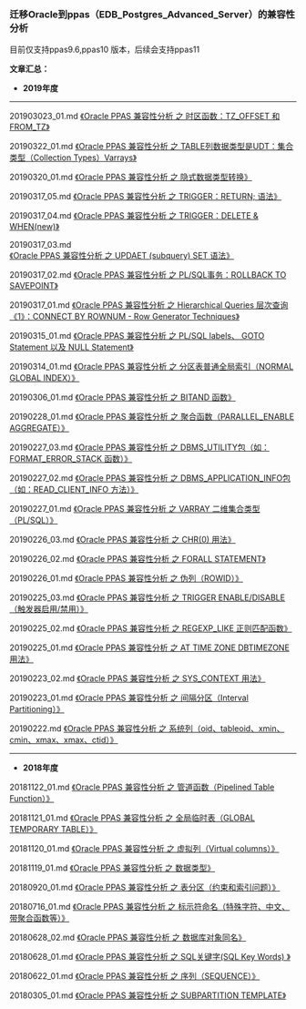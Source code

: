 ### 迁移Oracle到ppas（EDB_Postgres_Advanced_Server）的兼容性分析
目前仅支持ppas9.6,ppas10 版本，后续会支持ppas11

**文章汇总：**

+ **2019年度**
---
201903023_01.md [《Oracle PPAS 兼容性分析 之 时区函数：TZ_OFFSET 和 FROM_TZ》](https://github.com/oomdb/ora2opendb/blob/master/ppas/20190323/201903023_01.md)

20190322_01.md [《Oracle PPAS 兼容性分析 之 TABLE列数据类型是UDT：集合类型（Collection Types）Varrays》](https://github.com/oomdb/ora2opendb/blob/master/ppas/20190322/20190322_01.md)

20190320_01.md [《Oracle PPAS 兼容性分析 之 隐式数据类型转换》](https://github.com/oomdb/ora2opendb/blob/master/ppas/20190320/20190320_01.md)

20190317_05.md [《Oracle PPAS 兼容性分析 之 TRIGGER：RETURN; 语法》](https://github.com/oomdb/ora2opendb/blob/master/ppas/20190317/20190317_05.md)

20190317_04.md [《Oracle PPAS 兼容性分析 之 TRIGGER：DELETE & WHEN(new)》](https://github.com/oomdb/ora2opendb/blob/master/ppas/20190317/20190317_04.md)

20190317_03.md [《Oracle PPAS 兼容性分析 之 UPDAET (subquery) SET 语法》](https://github.com/oomdb/ora2opendb/blob/master/ppas/20190317/20190317_03.md)

20190317_02.md [《Oracle PPAS 兼容性分析 之 PL/SQL事务：ROLLBACK TO SAVEPOINT》](https://github.com/oomdb/ora2opendb/blob/master/ppas/20190317/20190317_02.md)

20190317_01.md [《Oracle PPAS 兼容性分析 之 Hierarchical Queries 层次查询《1》：CONNECT BY ROWNUM - Row Generator Techniques》](https://github.com/oomdb/ora2opendb/blob/master/ppas/20190317/20190317_01.md)

20190315_01.md [《Oracle PPAS 兼容性分析 之 PL/SQL labels、 GOTO Statement 以及 NULL Statement》](https://github.com/oomdb/ora2opendb/blob/master/ppas/20190315/20190315_01.md)

20190314_01.md  [《Oracle PPAS 兼容性分析 之 分区表普通全局索引（NORMAL GLOBAL INDEX）》](https://github.com/oomdb/ora2opendb/blob/master/ppas/20190314/20190314_01.md)

20190306_01.md  [《Oracle PPAS 兼容性分析 之 BITAND 函数》](https://github.com/oomdb/ora2opendb/blob/master/ppas/20190306/20190306_01.md)

20190228_01.md  [《Oracle PPAS 兼容性分析 之 聚合函数（PARALLEL_ENABLE AGGREGATE）》](https://github.com/oomdb/ora2opendb/blob/master/ppas/20190228/20190228_01.md)

20190227_03.md  [《Oracle PPAS 兼容性分析 之 DBMS_UTILITY包（如：FORMAT_ERROR_STACK 函数）》](https://github.com/oomdb/ora2opendb/blob/master/ppas/20190227/20190227_03.md)

20190227_02.md  [《Oracle PPAS 兼容性分析 之 DBMS_APPLICATION_INFO包（如：READ_CLIENT_INFO 方法）》](https://github.com/oomdb/ora2opendb/blob/master/ppas/20190227/20190227_02.md)

20190227_01.md  [《Oracle PPAS 兼容性分析 之 VARRAY 二维集合类型（PL/SQL）》](https://github.com/oomdb/ora2opendb/blob/master/ppas/20190227/20190227_01.md)

20190226_03.md  [《Oracle PPAS 兼容性分析 之 CHR(0) 用法》](https://github.com/oomdb/ora2opendb/blob/master/ppas/20190226/20190226_03.md)

20190226_02.md  [《Oracle PPAS 兼容性分析 之 FORALL STATEMENT》](https://github.com/oomdb/ora2opendb/blob/master/ppas/20190226/20190226_02.md)
 
20190226_01.md  [《Oracle PPAS 兼容性分析 之 伪列（ROWID）》](https://github.com/oomdb/ora2opendb/blob/master/ppas/20190226/20190226_01.md)

20190225_03.md  [《Oracle PPAS 兼容性分析 之 TRIGGER ENABLE/DISABLE（触发器启用/禁用）》](https://github.com/oomdb/ora2opendb/blob/master/ppas/20190225/20190225_03.md)

20190225_02.md  [《Oracle PPAS 兼容性分析 之 REGEXP_LIKE 正则匹配函数》](https://github.com/oomdb/ora2opendb/blob/master/ppas/20190225/20190225_02.md)

20190225_01.md  [《Oracle PPAS 兼容性分析 之 AT TIME ZONE DBTIMEZONE 用法》](https://github.com/oomdb/ora2opendb/blob/master/ppas/20190225/20190225_01.md)

20190223_02.md  [《Oracle PPAS 兼容性分析 之 SYS_CONTEXT 用法》](https://github.com/oomdb/ora2opendb/blob/master/ppas/20190223/20190223_02.md)

20190223_01.md  [《Oracle PPAS 兼容性分析 之 间隔分区（Interval Partitioning）》](https://github.com/oomdb/ora2opendb/blob/master/ppas/20190223/20190223_01.md)

20190222.md     [《Oracle PPAS 兼容性分析 之 系统列（oid、tableoid、xmin、cmin、xmax、xmax、ctid）》](https://github.com/oomdb/ora2opendb/blob/master/ppas/20190222/20190222.md)

---
+ **2018年度**

20181122_01.md  [《Oracle PPAS 兼容性分析 之 管道函数（Pipelined Table Function）》](https://github.com/oomdb/ora2opendb/blob/master/ppas/20181122/20181122_01.md)

20181121_01.md  [《Oracle PPAS 兼容性分析 之 全局临时表（GLOBAL TEMPORARY TABLE）》](https://github.com/oomdb/ora2opendb/blob/master/ppas/20181121/20181121_01.md)

20181120_01.md  [《Oracle PPAS 兼容性分析 之 虚拟列（Virtual columns）》](https://github.com/oomdb/ora2opendb/blob/master/ppas/20181120/20181120_01.md)

20181119_01.md  [《Oracle PPAS 兼容性分析 之 数据类型》](https://github.com/oomdb/ora2opendb/blob/master/ppas/20181119/20181119_01.md)

20180920_01.md  [《Oracle PPAS 兼容性分析 之 表分区（约束和索引问题）》](https://github.com/oomdb/ora2opendb/blob/master/ppas/20180920/20180920_01.md)

20180716_01.md  [《Oracle PPAS 兼容性分析 之 标示符命名（特殊字符、中文、带聚合函数等）》](https://github.com/oomdb/ora2opendb/blob/master/ppas/20180716/20180716_01.md)

20180628_02.md  [《Oracle PPAS 兼容性分析 之 数据库对象同名》](https://github.com/oomdb/ora2opendb/blob/master/ppas/20180628/20180628_02.md)

20180628_01.md  [《Oracle PPAS 兼容性分析 之 SQL关键字(SQL Key Words) 》](https://github.com/oomdb/ora2opendb/blob/master/ppas/20180628/20180628_01.md)

20180622_01.md  [《Oracle PPAS 兼容性分析 之 序列（SEQUENCE）》](https://github.com/oomdb/ora2opendb/blob/master/ppas/20180622/20180622_01.md)

20180305_01.md  [《Oracle PPAS 兼容性分析 之 SUBPARTITION TEMPLATE》](https://github.com/oomdb/ora2opendb/blob/master/ppas/20180305/20180305_01.md)
